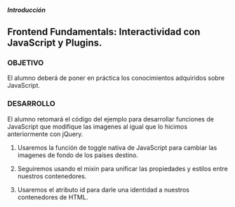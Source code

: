 ##### Introducción
## Frontend Fundamentals: Interactividad con JavaScript y Plugins.

### OBJETIVO

El alumno deberá de poner en práctica los conocimientos adquiridos sobre JavaScript.

### DESARROLLO

El alumno retomará el código del ejemplo para desarrollar funciones de JavaScript que modifique las imagenes al igual que lo hicimos anteriormente con jQuery.


1. Usaremos la función de toggle nativa de JavaScript para cambiar las imagenes de fondo de los países destino.

2. Seguiremos usando el mixin para unificar las propiedades y estilos entre nuestros contenedores.

3. Usaremos el atributo id para darle una identidad a nuestros contenedores de HTML.
